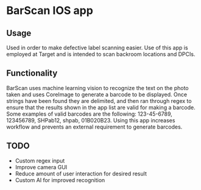
BarScan IOS app
==================================================

Usage
-----
Used in order to make defective label scanning easier. Use of this app is employed at Target and is intended to scan backroom locations and DPCIs.

Functionality
-------------
BarScan uses machine learning vision to recognize the text on the photo taken and uses CoreImage to generate a barcode to be displayed. Once strings have been found they are delimited, and then ran through regex to ensure that the results shown in the app list are valid for making a barcode. Some examples of valid barcodes are the following: 123-45-6789, 123456789, SHPab12, shpab, 01B020B23. Using this app increases workflow and prevents an external requirement to generate barcodes.

TODO
----
- Custom regex input
- Improve camera GUI
- Reduce amount of user interaction for desired result
- Custom AI for improved recognition


